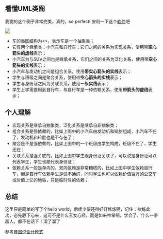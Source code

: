 ## 看懂UML类图
我觉的这个例子非常完美，真的，so perfect!
安利一下这个[软件][1]吧

![](http://omgzui.oss-cn-hangzhou.aliyuncs.com/blog/uml.jpeg)

* 车的类图结构为<<abstract>>，表示车是一个抽象类；
* 它有两个继承类：小汽车和自行车；它们之间的关系为实现关系，使用带**空心箭头的虚线**表示；
* 小汽车为与SUV之间也是继承关系，它们之间的关系为泛化关系，使用带**空心箭头的实线**表示；
* 小汽车与发动机之间是组合关系，使用**带实心箭头的实线**表示；
* 学生与班级之间是聚合关系，使用带**空心箭头的实线**表示；
* 学生与身份证之间为关联关系，使用一根**实线**表示；
* 学生上学需要用到自行车，与自行车是一种依赖关系，使用**带箭头的虚线**表示；


## 个人理解
* 实现关系是继承自抽象类，泛化关系是继承自非抽象类；
* 组合关系是强依赖的，比如上图中的小汽车由发动机和轮胎组成，小汽车不在了，发动机和轮胎也是不存在了；
* 聚合是不是强依赖的，比如上图中的一个班级由学生构成，班级不在了，学生还在；
* 关联关系是强关联的，比如上图中学生跟身份证关联了，可以说是身份证可以代表学生，学生也能代表身份证；
* 依赖关系一般是单向的，双向依赖是非常糟糕的，比如上图中学生依赖自行车，但是自行车依赖学生是说不通的，同时学生也可以依赖价值百万的公交车或价值上亿的地铁，只是临时性的依赖；

## 总结
这里只是简单的写了个hello world，后续少侠还得好好修炼啊，记住：欲练此功，必先静下心来，这可不是什么玉女心经，而是如来神掌啊，学会了，什么一拳超人，都不在话下！溜了溜了

参考自[图说设计模式][2]

[1]:https://www.processon.com/diagrams
[2]:https://design-patterns.readthedocs.io/zh_CN/latest/index.html